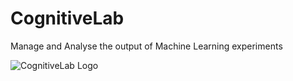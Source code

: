 # CognitiveLab
Manage and Analyse the output of Machine Learning experiments

![CognitiveLab Logo](https://github.com/nschaetti/CognitiveLab/tree/develop/images/logo.png)
